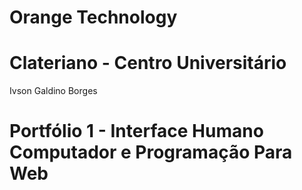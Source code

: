 # Orange Technology
# Clateriano - Centro Universitário
Ivson Galdino Borges
# Portfólio 1 - Interface Humano Computador e Programação Para Web
